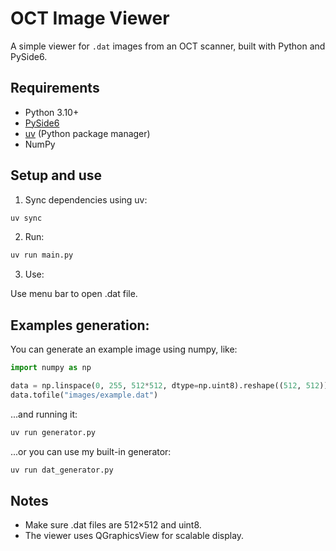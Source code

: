 # OCT Image Viewer

A simple viewer for `.dat` images from an OCT scanner, built with Python and PySide6.

## Requirements

- Python 3.10+  
- [PySide6](https://pypi.org/project/PySide6/)
- [uv](https://docs.astral.sh/uv/) (Python package manager) 
- NumPy

## Setup and use

1. Sync dependencies using uv:

```bash
uv sync
```

2. Run:

```bash
uv run main.py
```

3. Use:

Use menu bar to open .dat file.

## Examples generation:

You can generate an example image using numpy, like:

```python
import numpy as np

data = np.linspace(0, 255, 512*512, dtype=np.uint8).reshape((512, 512))
data.tofile("images/example.dat")
```

...and running it:

```bash
uv run generator.py
```

...or you can use my built-in generator:

```bash
uv run dat_generator.py
```

## Notes
- Make sure .dat files are 512×512 and uint8.
- The viewer uses QGraphicsView for scalable display.
